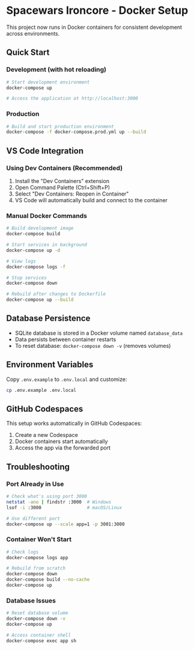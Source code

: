 # Spacewars Ironcore - Docker Setup

This project now runs in Docker containers for consistent development across environments.

## Quick Start

### Development (with hot reloading)
```bash
# Start development environment
docker-compose up

# Access the application at http://localhost:3000
```

### Production
```bash
# Build and start production environment
docker-compose -f docker-compose.prod.yml up --build
```

## VS Code Integration

### Using Dev Containers (Recommended)
1. Install the "Dev Containers" extension
2. Open Command Palette (Ctrl+Shift+P)
3. Select "Dev Containers: Reopen in Container"
4. VS Code will automatically build and connect to the container

### Manual Docker Commands
```bash
# Build development image
docker-compose build

# Start services in background
docker-compose up -d

# View logs
docker-compose logs -f

# Stop services
docker-compose down

# Rebuild after changes to Dockerfile
docker-compose up --build
```

## Database Persistence

- SQLite database is stored in a Docker volume named `database_data`
- Data persists between container restarts
- To reset database: `docker-compose down -v` (removes volumes)

## Environment Variables

Copy `.env.example` to `.env.local` and customize:
```bash
cp .env.example .env.local
```

## GitHub Codespaces

This setup works automatically in GitHub Codespaces:
1. Create a new Codespace
2. Docker containers start automatically
3. Access the app via the forwarded port

## Troubleshooting

### Port Already in Use
```bash
# Check what's using port 3000
netstat -ano | findstr :3000  # Windows
lsof -i :3000                 # macOS/Linux

# Use different port
docker-compose up --scale app=1 -p 3001:3000
```

### Container Won't Start
```bash
# Check logs
docker-compose logs app

# Rebuild from scratch
docker-compose down
docker-compose build --no-cache
docker-compose up
```

### Database Issues
```bash
# Reset database volume
docker-compose down -v
docker-compose up

# Access container shell
docker-compose exec app sh
```